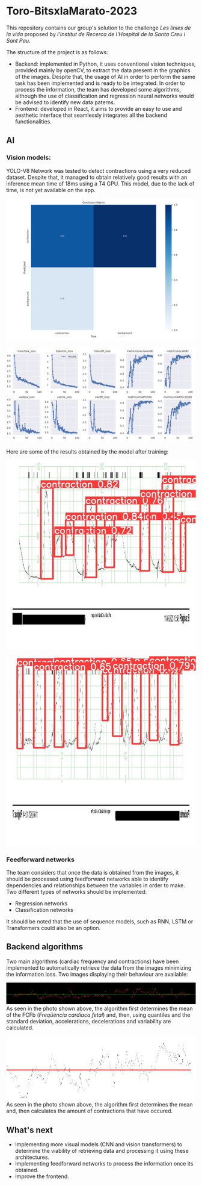# Toro-BitsxlaMarato-2023

This repository contains our group's solution to the challenge *Les línies de la vida* proposed by *l'Institut de Recerca de l'Hospital de la Santa Creu i Sant Pau*. 

The structure of the project is as follows:
  * Backend: implemented in Python, it uses conventional vision techniques, provided mainly by openCV, to extract the data present in the graphics of the images. Despite that, the usage of AI in order to perform the same task has been implemented and is ready to be integrated. In order to process the information, the team has developed some algorithms, although the use of classification and regression neural networks would be advised to identify new data paterns.
  * Frontend: developed in React, it aims to provide an easy to use and aesthetic interface that seamlessly integrates all the backend functionalities. 

## AI

### Vision models:

YOLO-V8 Network was tested to detect contractions using a very reduced dataset. Despite that, it managed to obtain relatively good results with an inference mean time of 18ms using a T4 GPU. This model, due to the lack of time, is not yet available on the app.

![Confusion matrix](images/confusion_matrix.png)

![statistics](images/statistics.png)

Here are some of the results obtained by the model after training:

![inference-1](images/inference_1.jpg)

![inference-2](images/inference_2.jpg)

### Feedforward networks

The team considers that once the data is obtained from the images, it should be processed using feedforward networks able to identify dependencies and relationships between the variables in order to make. Two different types of networks should be implemented:
 * Regression networks
 * Classification networks

It should be noted that the use of sequence models, such as RNN, LSTM or Transformers could also be an option.

## Backend algorithms

Two main algorithms (cardiac frequency and contractions) have been implemented to automatically retrieve the data from the images minimizing the information loss. Two images displaying their behaviour are available:

![cardiac_freq](images/cardiac_freq.png)
As seen in the photo shown above, the algorithm first determines the mean of the FCFb (*Freqüència cardíaca fetal*) and, then, using quantiles and the standard deviation, accelerations, decelerations and variability are calculated.

![contractions](images/contractions.png)
As seen in the photo shown above, the algorithm first determines the mean and, then calculates the amount of contractions that have occured.

## What's next

 * Implementing more visual models (CNN and vision transformers) to determine the viability of retrieving data and processing it using these architectures.
 * Implementing feedforward networks to process the information once its obtained.
 * Improve the frontend.